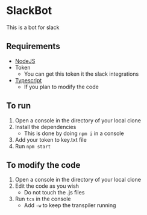# SlackBot
This is a bot for slack

## Requirements
* [NodeJS](https://nodejs.org/en/)
* Token
    * You can get this token it the slack integrations
* [Typescript](https://www.typescriptlang.org/)
    * If you plan to modify the code

## To run
1. Open a console in the directory of your local clone
2. Install the dependencies
    - This is done by doing `npm i` in a console
3. Add your token to key.txt file
3. Run `npm start`

## To modify the code
1. Open a console in the directory of your local clone
2. Edit the code as you wish
    - Do not touch the .js files
3. Run `tcs` in the console
    - Add `-w` to keep the transpiler running